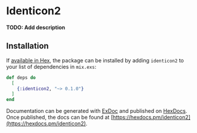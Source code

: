 # Identicon2

**TODO: Add description**

## Installation

If [available in Hex](https://hex.pm/docs/publish), the package can be installed
by adding `identicon2` to your list of dependencies in `mix.exs`:

```elixir
def deps do
  [
    {:identicon2, "~> 0.1.0"}
  ]
end
```

Documentation can be generated with [ExDoc](https://github.com/elixir-lang/ex_doc)
and published on [HexDocs](https://hexdocs.pm). Once published, the docs can
be found at [https://hexdocs.pm/identicon2](https://hexdocs.pm/identicon2).

